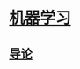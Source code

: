 <link rel='stylesheet' href='../../style/index.css'>
<script src='../../style/index.js'></script>

# [机器学习](../index.html)

## [导论](./Introduction.html)